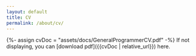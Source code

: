 ```yaml
---
layout: default
title: CV
permalink: /about/cv/
---
```

{%- assign cvDoc = "assets/docs/GeneralProgrammerCV.pdf" -%}
If not displaying, you can [download pdf]({{cvDoc | relative_url}}) here.
<object data="{{cvDoc | relative_url}}" type="application/pdf" width="700px" height="700px"></object>

